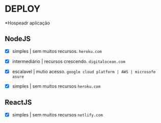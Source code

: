 # DEPLOY

*Hospeadr aplicação

## NodeJS

- [X] simples | sem muitos recursos.
  ``heroku.com``

- [X] intermediário | recursos crescendo.
  ``digitalocean.com``

- [X] escalavel | mutio acesso.
  ``google cloud platform | AWS | microsofe asure``

- [X] simples | sem muitos recursos
  ``heroku.com``

## ReactJS

- [X] simples | sem muitos recursos
  ``netlify.com``
